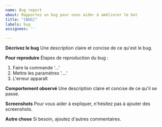 ```yaml
---
name: Bug report
about: Rapportez un bug pour nous aider à améliorer le bot
title: "[BUG]"
labels: bug
assignees: ''

---
```


**Décrivez le bug**
Une description claire et concise de ce qu'est le bug.

**Pour reproduire**
Étapes de reproduction du bug :
1. Faire la commande '...'
2. Mettre les paramètres '....'
3. L'erreur apparaît

**Comportement observé**
Une description claire et concise de ce qu'il se passe.

**Screenshots**
Pour vous aider à expliquer, n'hésitez pas à ajouter des screenshots.

**Autre chose**
Si besoin, ajoutez d'autres commentaires.
